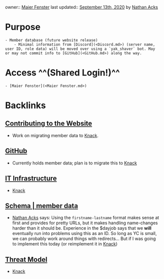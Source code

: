 owner:: [Maier Fenster](<Maier Fenster.md>)
last updated:: [September 13th, 2020](<September 13th, 2020.md>) by [Nathan Acks](<Nathan Acks.md>)
# Purpose
    - Member database (future website release)
        - Minimal information from [Discord](<Discord.md>) (server name, user ID, role data) will be moved over using a `yak_shaver` bot. May or may not commit info to [GitHub](<GitHub.md>) along the way.
# Access ^^(Shared Login!)^^
    - [Maier Fenster](<Maier Fenster.md>)

# Backlinks
## [Contributing to the Website](<Contributing to the Website.md>)
- Work on migrating member data to [Knack](<Knack.md>).

## [GitHub](<GitHub.md>)
- Currently holds member data; plan is to migrate this to [Knack](<Knack.md>)

## [IT Infrastructure](<IT Infrastructure.md>)
- [Knack](<Knack.md>)

## [Schema | member data](<Schema | member data.md>)
- [Nathan Acks](<Nathan Acks.md>) says: Using the `firstname-lastname` format makes sense at first and provides for pretty URLs, but it makes handling name-changes harder than it should be. Experience in the $dayjob says that we __will__ eventually run into problems using this as an ID. So long as YC is small, we can probably work around things with redirects... But if I was going to implement this today (or reimplement it in [Knack](<Knack.md>))

## [Threat Model](<Threat Model.md>)
- [Knack](<Knack.md>)

